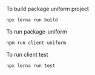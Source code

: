 To build package uniform project
``` bash
npx lerna run build
```
To run package-uniform

``` bash
npm run client-uniform

```

To run client test

```bash
npx lerna run test 
```